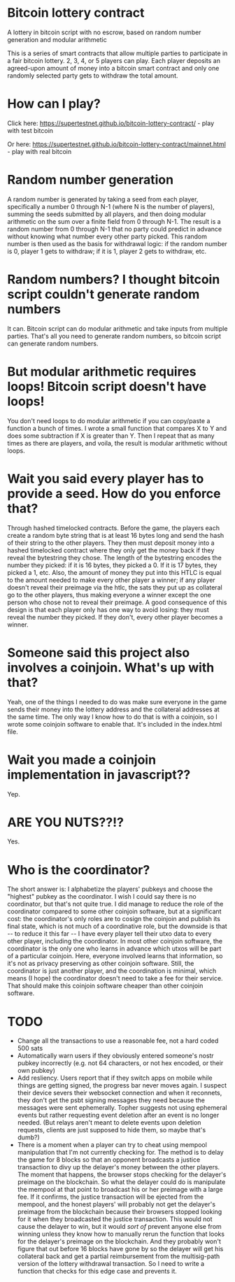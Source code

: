 # Bitcoin lottery contract
A lottery in bitcoin script with no escrow, based on random number generation and modular arithmetic

This is a series of smart contracts that allow multiple parties to participate in a fair bitcoin lottery. 2, 3, 4, or 5 players can play. Each player deposits an agreed-upon amount of money into a bitcoin smart contract and only one randomly selected party gets to withdraw the total amount.

# How can I play?

Click here: https://supertestnet.github.io/bitcoin-lottery-contract/ - play with test bitcoin

Or here: https://supertestnet.github.io/bitcoin-lottery-contract/mainnet.html - play with real bitcoin

# Random number generation

A random number is generated by taking a seed from each player, specifically a number 0 through N-1 (where N is the number of players), summing the seeds submitted by all players, and then doing modular arithmetic on the sum over a finite field from 0 through N-1. The result is a random number from 0 through N-1 that no party could predict in advance without knowing what number every other party picked. This random number is then used as the basis for withdrawal logic: if the random number is 0, player 1 gets to withdraw; if it is 1, player 2 gets to withdraw, etc.

# Random numbers? I thought bitcoin script couldn't generate random numbers

It can. Bitcoin script can do modular arithmetic and take inputs from multiple parties. That's all you need to generate random numbers, so bitcoin script can generate random numbers.

# But modular arithmetic requires loops! Bitcoin script doesn't have loops!

You don't need loops to do modular arithmetic if you can copy/paste a function a bunch of times. I wrote a small function that compares X to Y and does some subtraction if X is greater than Y. Then I repeat that as many times as there are players, and voila, the result is modular arithmetic without loops.

# Wait you said every player has to provide a seed. How do you enforce that?

Through hashed timelocked contracts. Before the game, the players each create a random byte string that is at least 16 bytes long and send the hash of their string to the other players. They then must deposit money into a hashed timelocked contract where they only get the money back if they reveal the bytestring they chose. The length of the bytestring encodes the number they picked: if it is 16 bytes, they picked a 0. If it is 17 bytes, they picked a 1, etc. Also, the amount of money they put into this HTLC is equal to the amount needed to make every other player a winner; if any player doesn't reveal their preimage via the htlc, the sats they put up as collateral go to the other players, thus making everyone a winner except the one person who chose not to reveal their preimage. A good consequence of this design is that each player only has one way to avoid losing: they must reveal the number they picked. If they don't, every other player becomes a winner.

# Someone said this project also involves a coinjoin. What's up with that?

Yeah, one of the things I needed to do was make sure everyone in the game sends their money into the lottery address and the collateral addresses at the same time. The only way I know how to do that is with a coinjoin, so I wrote some coinjoin software to enable that. It's included in the index.html file.

# Wait you made a coinjoin implementation in javascript??

Yep.

# ARE YOU NUTS??!?

Yes.

# Who is the coordinator?

The short answer is: I alphabetize the players' pubkeys and choose the "highest" pubkey as the coordinator. I wish I could say there is no coordinator, but that's not quite true. I did manage to reduce the role of the coordinator compared to some other coinjoin software, but at a significant cost: the coordinator's only roles are to cosign the coinjoin and publish its final state, which is not much of a coordinative role, but the downside is that -- to reduce it this far -- I have every player tell their utxo data to every other player, including the coordinator. In most other coinjoin software, the coordinator is the only one who learns in advance which utxos will be part of a particular coinjoin. Here, everyone involved learns that information, so it's not as privacy preserving as other coinjoin software. Still, the coordinator is just another player, and the coordination is minimal, which means (I hope) the coordinator doesn't need to take a fee for their service. That should make this coinjoin software cheaper than other coinjoin software.

# TODO

- Change all the transactions to use a reasonable fee, not a hard coded 500 sats
- Automatically warn users if they obviously entered someone's nostr pubkey incorrectly (e.g. not 64 characters, or not hex encoded, or their own pubkey)
- Add resliency. Users report that if they switch apps on mobile while things are getting signed, the progress bar never moves again. I suspect their device severs their websocket connection and when it reconnets, they don't get the psbt signing messages they need because the messages were sent ephemerally. Topher suggests not using ephemeral events but rather requesting event deletion after an event is no longer needed. (But relays aren't meant to delete events upon deletion requests, clients are just supposed to hide them, so maybe that's dumb?)
- There is a moment when a player can try to cheat using mempool manipulation that I'm not currently checking for. The method is to delay the game for 8 blocks so that an opponent broadcasts a justice transaction to divy up the delayer's money between the other players. The moment that happens, the browser stops checking for the delayer's preimage on the blockchain. So what the delayer could do is manipulate the mempool at that point to broadcast his or her preimage with a large fee. If it confirms, the justice transaction will be ejected from the mempool, and the honest players' will probably not get the delayer's preimage from the blockchain because their browsers stopped looking for it when they broadcasted the justice transaction. This would not cause the delayer to win, but it would *sort of* prevent anyone else from winning unless they know how to manually rerun the function that looks for the delayer's preimage on the blockchain. And they probably won't figure that out before 16 blocks have gone by so the delayer will get his collateral back and get a partial reimbursement from the multisig-path version of the lottery withdrawal transaction. So I need to write a function that checks for this edge case and prevents it.
